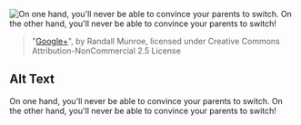 ![On one hand, you'll never be able to convince your parents to switch. On the other hand, you'll never be able to convince your parents to switch!](https://imgs.xkcd.com/comics/googleplus.png)
> "[Google+](https://xkcd.com/918/)", by Randall Munroe, licensed under Creative Commons Attribution-NonCommercial 2.5 License

## Alt Text
On one hand, you'll never be able to convince your parents to switch. On the other hand, you'll never be able to convince your parents to switch!
